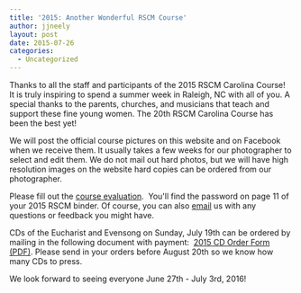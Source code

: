 ```yaml
---
title: '2015: Another Wonderful RSCM Course'
author: jjneely
layout: post
date: 2015-07-26
categories:
  - Uncategorized
---
```

Thanks to all the staff and participants of the 2015 RSCM Carolina Course!   It
is truly inspiring to spend a summer week in Raleigh, NC with all of you.  A
special thanks to the parents, churches, and musicians that teach and support
these fine young women.  The 20th RSCM Carolina Course has been the best yet!

We will post the official course pictures on this website and on Facebook when
we receive them.  It usually takes a few weeks for our photographer to select
and edit them.  We do not mail out hard photos, but we will have high
resolution images on the website hard copies can be ordered from our
photographer.

Please fill out the [course evaluation][1].  You'll find the password on page
11 of your 2015 RSCM binder.  Of course, you can also [email][2] us with any
questions or feedback you might have.

CDs of the Eucharist and Evensong on Sunday, July 19th can be ordered by
mailing in the following document with payment:  [2015 CD Order Form (PDF)][3].
Please send in your orders before August 20th so we know how many CDs to
press.

We look forward to seeing everyone June 27th - July 3rd, 2016!

 [1]: http://goo.gl/forms/yEcGPLXIoE
 [2]: /contact/
 [3]: /pdf/2015-cd-flyer.pdf
